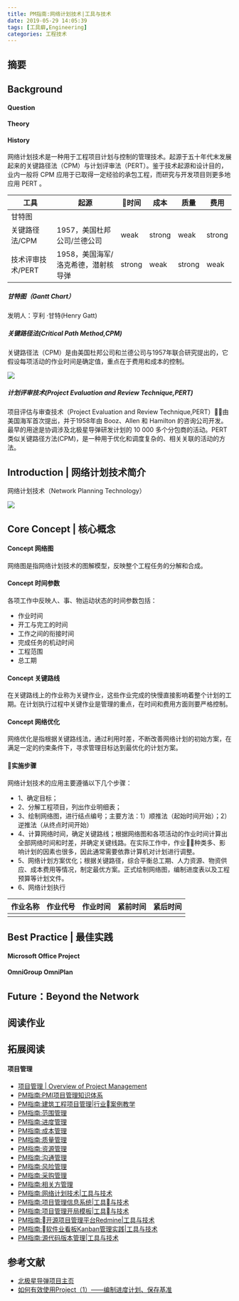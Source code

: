 ```yaml
---
title: PM指南:网络计划技术|工具与技术
date: 2019-05-29 14:05:39
tags: [工具癖,Engineering]
categories: 工程技术
---
```

## 摘要

<!--more-->

## Background

#### Question

#### Theory

#### History

网络计划技术是一种用于工程项目计划与控制的管理技术。起源于五十年代末发展起来的关键路径法（CPM）与计划评审法（PERT）。鉴于技术起源和设计目的，业内一般将 CPM 应用于已取得一定经验的承包工程，而研究与开发项目则更多地应用 PERT 。


| 工具        | 起源                                | 时间  | 成本   | 质量   | 费用   |
| ----------- | ----------------------------------- | ------ | ------ | ------ | ------ |
| 甘特图      |                                     |        |        |        |        |
| 关键路径法/CPM | 1957，美国杜邦公司/兰德公司         | weak   | strong | weak   | strong |
| 技术评审技术/PERT     | 1958，美国海军/洛克希德，潜射核导弹 | strong | weak   | strong | weak   |

##### 甘特图（Gantt Chart）

发明人：亨利 ·甘特(Henry Gatt)

##### 关键路径法(Critical Path Method,CPM)

关键路径法（CPM）是由美国杜邦公司和兰德公司与1957年联合研究提出的，它假设每项活动的作业时间是确定值，重点在于费用和成本的控制。

![](http://riboseyim-qiniu.riboseyim.com/OmniPlan.png)

##### 计划评审技术(Project Evaluation and Review Technique,PERT)

项目评估与审查技术（Project Evaluation and Review Technique,PERT）由美国海军首次提出，并于1958年由 Booz、Allen 和 Hamilton 的咨询公司开发。最早的用途是协调涉及北极星导弹研发计划的 10 000 多个分包商的活动。PERT 类似关键路径方法(CPM)，是一种用于优化和调度复杂的、相关关联的活动的方法。


## Introduction | 网络计划技术简介

网络计划技术（Network Planning Technology）

![](http://riboseyim-qiniu.riboseyim.com/Tool-%E7%BD%91%E7%BB%9C%E8%A7%84%E5%88%92%E6%8A%80%E6%9C%AF.png)

## Core Concept | 核心概念  

#### Concept 网络图

网络图是指网络计划技术的图解模型，反映整个工程任务的分解和合成。

#### Concept 时间参数

各项工作中反映人、事、物运动状态的时间参数包括：
- 作业时间
- 开工与完工的时间
- 工作之间的衔接时间
- 完成任务的机动时间
- 工程范围
- 总工期

#### Concept 关键路线

在关键路线上的作业称为关键作业，这些作业完成的快慢直接影响着整个计划的工期。在计划执行过程中关键作业是管理的重点，在时间和费用方面则要严格控制。

#### Concept 网络优化

网络优化是指根据关键路线法，通过利用时差，不断改善网络计划的初始方案，在满足一定的约束条件下，寻求管理目标达到最优化的计划方案。

#### 实施步骤

网络计划技术的应用主要遵循以下几个步骤：

- 1、确定目标；
- 2、分解工程项目，列出作业明细表；
- 3、绘制网络图，进行结点编号；主要方法：1）顺推法（起始时间开始）；2）逆推法（从终点时间开始）
- 4、计算网络时间，确定关键路线；根据网络图和各项活动的作业时间计算出全部网络时间和时差，并确定关键线路。在实际工作中，作业种类多、影响计划的因素也很多，因此通常需要依靠计算机对计划进行调整。
- 5、网络计划方案优化；根据关键路径，综合平衡总工期、人力资源、物资供应、成本费用等情况，制定最优方案。正式绘制网络图，编制进度表以及工程预算等计划文件。
- 6、网络计划执行

| 作业名称 | 作业代号 | 作业时间 | 紧前时间 | 紧后时间 |
| -------- | -------- | -------- | -------- | -------- |
|          |          |          |          |          |

## Best Practice | 最佳实践

#### Microsoft Office Project

#### OmniGroup OmniPlan


## Future：Beyond the Network

## 阅读作业

## 拓展阅读

#### 项目管理

- [项目管理 | Overview of Project Management](https://riboseyim.com/2019/02/06/Project/)
- [PM指南:PMI项目管理知识体系](https://riboseyim.com/2019/04/30/Project-PMP/)
- [PM指南:建筑工程项目管理|行业案例教学](https://riboseyim.com/2019/03/27/Project-Construction/)
- [PM指南:范围管理](#)
- [PM指南:进度管理](#)
- [PM指南:成本管理](#)
- [PM指南:质量管理](#)
- [PM指南:资源管理](https://riboseyim.github.io/2019/03/12/Project-Resources/)
- [PM指南:沟通管理](https://riboseyim.com/2019/02/06/Project-Communications/)
- [PM指南:风险管理](https://riboseyim.github.io/2018/06/05/Project-Risk/)
- [PM指南:采购管理](https://riboseyim.github.io/2019/03/12/Project-Procurement/)
- [PM指南:相关方管理](#)
- [PM指南:网络计划技术|工具与技术](https://riboseyim.com/2019/05/29/Project-Tech-NetworkPlanning/)
- [PM指南:项目管理信息系统|工具与技术](https://riboseyim.com/2019/04/06/Project-PMIS/)
- [PM指南:项目管理开局模板|工具与技术](https://riboseyim.com/2018/06/19/Project-Template/)
- [PM指南:开源项目管理平台Redmine|工具与技术](https://riboseyim.com/2016/04/26/TeamWork-Redmine/)
- [PM指南:软件业看板Kanban管理实践|工具与技术](https://riboseyim.com/2017/08/06/TeamWork-Kanban/)
- [PM指南:源代码版本管理|工具与技术](https://riboseyim.com/2016/05/31/TeamWork-Git/)


## 参考文献
- [北极星导弹项目主页](https://web.archive.org/web/20071019072438/http://www.lockheedmartin.com/products/Polaris/index.html)
- [如何有效使用Project（1）——编制进度计划、保存基准](https://www.cnblogs.com/wangfupeng1988/p/3647166.html)
